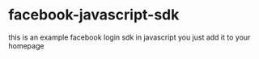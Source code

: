 # facebook-javascript-sdk
this is an example facebook login sdk in javascript
you just add it to your homepage
